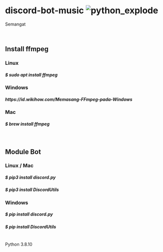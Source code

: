 # discord-bot-music ![python_explode](https://user-images.githubusercontent.com/50400974/131223118-c1a72a03-9ee7-4d33-a535-af5b67d6bed6.gif)
Semangat 

<br>
<h2>Install ffmpeg</h2>
<h3>Linux</h3>  
<h5>$ sudo apt install ffmpeg</h5>  
<h3>Windows</h3>  
<h5>https://id.wikihow.com/Memasang-FFmpeg-pada-Windows</h5>  
<h3>Mac</h3>  
<h5>$ brew install ffmpeg</h5>  
<br>
<h2>Module Bot</h2>
<h3>Linux / Mac</h3>  
<h5>$ pip3 install discord.py</h5>  
<h5>$ pip3 install DiscordUtils</h5>  
<h3>Windows</h3>  
<h5>$ pip install discord.py</h5>  
<h5>$ pip install DiscordUtils</h5>  
<br>
Python 3.8.10
